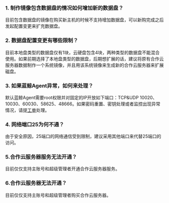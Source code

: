 ### 1. 制作镜像包含数据盘的情况如何增加新的数据盘？ 
目前包含数据盘的镜像在购买新主机的时候不支持增加数据盘，可以新购完成之后发起配置变更来扩充数据盘。

### 2. 数据盘配置变更有哪些限制？ 
目前本地盘类型的数据盘仅有1块，云硬盘包含4块，两种类型的数据盘不能混合使用。如果前期选择了本地盘类型的数据盘，后期想扩展的话，建议将原有合作云服务器数据制作一个系统镜像，并且用该系统镜像来生成新的合作云服务器来扩展磁盘。

### 3. 如果蓝鲸Agent异常，如何来处理？ 
默认蓝鲸Agent需要root权限并对固定的IP开放如下端口：TCP&UDP 10020、10030、60030、58625、48666。如果密码重置、密钥处理或者监控出现异常情况，请提[工单](http://console.qcloud.com/ticket)处理。


### 4. 网络端口25为何不通？
由于安全原因，25端口的网络通信受到限制，建议采用其他端口来代替25端口的访问。

### 5.合作云服务器服务无法开通？
目前仅仅支持主账号和超级管理者开通合作云服务器服务。

### 6.合作云服务器无法开通？
目前仅仅支持主账号和超级管理者购买合作云服务器。

